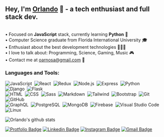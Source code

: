 ## Hey, I'm [Orlando](https://orlandoarnosa.com) 👋 - a tech enthusiast and full stack dev.

<br/>• Focused on **JavaScript** stack, currently learning **Python** 🐍
<br/>• Computer Science graduate from Florida International University 🎓
<br/>• Enthusiast about the best development technologies 👩🏻‍💻
<br/>• I love to talk about: Programming, Science, Gaming, Music 🎮
<br/>• Contact me at oarnosa@gmail.com 💌

### Languages and Tools:

![JavaScript](https://img.shields.io/badge/-JavaScript-eee?style=flat&logo=javascript)&nbsp;
![React](https://img.shields.io/badge/-React-eee?style=flat&logo=react)&nbsp;
![Redux](https://img.shields.io/badge/-Redux-eee?style=flat&logo=redux&logoColor=764abc)&nbsp;
![Node.js](https://img.shields.io/badge/-Node.js-eee?style=flat&logo=node.js)&nbsp;
![Express](https://img.shields.io/badge/-Express-eee?style=flat&logo=express)&nbsp;
![Python](https://img.shields.io/badge/-Python-eee?style=flat&logo=python)&nbsp;
![Django](https://img.shields.io/badge/-Django-eee?style=flat&logo=django&logoColor=092E20)&nbsp;
![Flask](https://img.shields.io/badge/-Flask-eee?style=flat&logo=flask&logoColor=black)\
![HTML](https://img.shields.io/badge/-HTML-eee?style=flat&logo=HTML5)&nbsp;
![CSS](https://img.shields.io/badge/-CSS-eee?style=flat&logo=CSS3&logoColor=1572B6)&nbsp;
![Sass](https://img.shields.io/badge/-Sass-eee?style=flat&logo=SASS&logoColor=bf4080)&nbsp;
![Markdown](https://img.shields.io/badge/-Markdown-eee?style=flat&logo=markdown&logoColor=343a40)&nbsp;
![Tailwind](https://img.shields.io/badge/-Tailwind%20CSS-eee?style=flat&logo=tailwind%20css)&nbsp;
![Bootstrap](https://img.shields.io/badge/-Bootstrap-eee?style=flat&logo=bootstrap&logoColor=563D7C)&nbsp;
![Git](https://img.shields.io/badge/-Git-eee?style=flat&logo=git)&nbsp;
![GitHub](https://img.shields.io/badge/-GitHub-eee?style=flat&logo=github&logoColor=black)\
![GraphQL](https://img.shields.io/badge/-GraphQL-eee?style=flat&logo=GraphQL&logoColor=bf4080)&nbsp;
![PostgreSQL](https://img.shields.io/badge/-PostgreSQL-eee?style=flat&logo=postgresql&logoColor=336791)&nbsp;
![MongoDB](https://img.shields.io/badge/-MongoDB-eee?style=flat&logo=mongodb)&nbsp;
![Firebase](https://img.shields.io/badge/-Firebase-eee?style=flat&logo=firebase)&nbsp;
![Visual Studio Code](https://img.shields.io/badge/-Visual%20Studio%20Code-eee?style=flat&logo=visual-studio-code&logoColor=007ACC)
![Linux](https://img.shields.io/badge/-Linux-eee?style=flat&logo=linux)&nbsp;
<br/>

![Orlando's github stats](https://github-readme-stats.vercel.app/api?username=oarnosa&theme=vue&show_icons=true&hide=issues&count_private=true&include_all_commits=1)
<br/>

[![Protfolio Badge](https://img.shields.io/badge/-orlandoarnosa.com-eee?style=flat-square&logo=Google%20Chrome&logoColor=white&labelColor=15847D&link=https://orlandoarnosa.com)](https://orlandoarnosa.com)
[![Linkedin Badge](https://img.shields.io/badge/-/in/oarnosa-eee?style=flat-square&logo=linkedin&logoColor=white&labelColor=blue&link=https://www.linkedin.com/in/oarnosa/)](https://www.linkedin.com/in/oarnosa/)
[![Instagram Badge](https://img.shields.io/badge/-@arno__lando-eee?style=flat-square&logo=instagram&logoColor=white&labelColor=E1306C&link=https://www.linkedin.com/in/oarnosa/)](https://instagram.com/arno_lando)
[![Gmail Badge](https://img.shields.io/badge/-oarnosa@gmail.com-eee?style=flat-square&logo=Gmail&logoColor=white&labelColor=red&link=mailto:oarnosa@gmail.com)](mailto:oarnosa@gmail.com)
